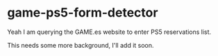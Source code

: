 # game-ps5-form-detector

Yeah I am querying the GAME.es website to enter PS5 reservations list.

This needs some more background, I'll add it soon.
